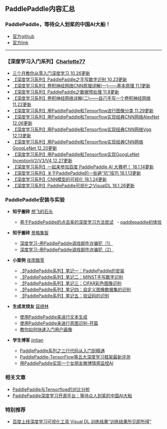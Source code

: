 
## PaddlePaddle内容汇总 
### **PaddlePaddle，等待众人划桨的中国AI大船！**

- [ 官方github](https://github.com/PaddlePaddle)
- [官方link](https://paddlepaddle.org)

---

### 【深度学习入门系列】[Charlotte77](http://www.cnblogs.com/charlotte77/)

- [三个月教你从零入门深度学习 10.26更新](http://www.cnblogs.com/charlotte77/p/7735611.html)
- [【深度学习系列】PaddlePaddle之手写数字识别 10.23更新](http://www.cnblogs.com/charlotte77/p/7712856.html)
- [【深度学习系列】卷积神经网络CNN原理详解(一)——基本原理 11.1更新](http://www.cnblogs.com/charlotte77/p/7759802.html)
- [【深度学习系列】PaddlePaddle之数据预处理 11.8更新](http://www.cnblogs.com/charlotte77/p/7802226.html)
- [【深度学习系列】卷积神经网络详解(二)——自己手写一个卷积神经网络 11.22更新](http://www.cnblogs.com/charlotte77/p/7783261.html)
- [【深度学习系列】用PaddlePaddle和Tensorflow进行图像分类 11.29更新](http://www.cnblogs.com/charlotte77/p/7906363.html)
- [【深度学习系列】用PaddlePaddle和Tensorflow实现经典CNN网络AlexNet 12.06更新](http://www.cnblogs.com/charlotte77/p/7987904.html)
- [【深度学习系列】用PaddlePaddle和Tensorflow实现经典CNN网络Vgg 12.13更新](http://www.cnblogs.com/charlotte77/p/8028651.html)
- [【深度学习系列】用PaddlePaddle和Tensorflow实现经典CNN网络GoogLeNet 12.20更新](http://www.cnblogs.com/charlotte77/p/8066867.html)
- [【深度学习系列】用PaddlePaddle和Tensorflow实现GoogLeNet InceptionV2/V3/V4 12.27更新](http://www.cnblogs.com/charlotte77/p/8127780.html)
- [【深度学习系列】一起来参加百度 PaddlePaddle AI 大赛吧！ 18.1.14更新](http://www.cnblogs.com/charlotte77/p/8192571.html)
- [【深度学习系列】关于PaddlePaddle的一些避“坑”技巧 18.1.13更新](http://www.cnblogs.com/charlotte77/p/8270710.html)
- [【深度学习系列】CNN模型的可视化 18.1.24更新](http://www.cnblogs.com/charlotte77/p/8343700.html)
- [【深度学习系列】PaddlePaddle可视化之VisualDL 18.1.26更新](http://www.cnblogs.com/charlotte77/p/8358194.html)

### PaddlePaddle安装与实验 

- **知乎搬砖** [想飞的石头](https://www.zhihu.com/people/duan-shi-shi-68/activities)

	- [基于PaddlePaddle的点击率的深度学习方法尝试](https://zhuanlan.zhihu.com/p/32699487)
    - [paddlepaddle初体验](https://zhuanlan.zhihu.com/p/32081876)
    
- **知乎搬砖** [景略集智](https://www.zhihu.com/org/jing-lue-ji-zhi/activities)
    
  - [深度学习-用PaddlePaddle调戏邮件诈骗犯（1）](https://zhuanlan.zhihu.com/p/33172827)
  - [深度学习-用PaddlePaddle调戏邮件诈骗犯（2）](https://zhuanlan.zhihu.com/p/33211562)

 
- **小案例** [夜雨飘零](http://blog.csdn.net/qq_33200967)

	- [【PaddlePaddle系列】笔记一：PaddlePaddle的安装](http://blog.csdn.net/qq_33200967/article/details/79071926)
	- [【PaddlePaddle系列】笔记二：MINST手写数字识别](http://blog.csdn.net/qq_33200967/article/details/79095172)
	- [【PaddlePaddle系列】笔记三：CIFAR彩色图像识别 ](http://blog.csdn.net/qq_33200967/article/details/79095224)
	- [【PaddlePaddle系列】笔记四：自定义图像数据集的识别 ](http://blog.csdn.net/qq_33200967/article/details/79095265)
	- [【PaddlePaddle系列】笔记五：验证码的识别 ](http://blog.csdn.net/qq_33200967/article/details/79095295)
	
	
- **生成发烧友** [容顺林](http://www.cnblogs.com/ModifyRong/)

	- [使用PaddlePaddle来进行文本生成](http://www.cnblogs.com/ModifyRong/p/7684499.html)
	- [使用PaddlePaddle来进行意图识别-开篇](http://www.cnblogs.com/ModifyRong/p/8231899.html)
	- [教你如何快速入门用户画像 ](http://www.cnblogs.com/ModifyRong/p/7800318.html)
    
    
- **学生博客** [jintian](http://lewisjin.oschina.io)

  - [PaddlePaddle系列之三行代码从入门到精通](http://lewisjin.oschina.io/2017/10/11/PaddlePaddle系列之三行代码从入门到精通/)
  - [PaddlePaddle-TensorFlow等五大深度学习框架最新评测](http://lewisjin.oschina.io/2017/10/13/PaddlePaddle-TensorFlow等五大深度学习框架最新评测/)
   - [用PaddlePaddle实现一个女朋友微博情感监控AI](http://lewisjin.oschina.io/2017/11/05/PaddlePaddle文本卷积实现情感分类/)
	


### 相关文章

- [PaddlePaddle与Tensorflow的对比分析](http://www.51cto.com/art/201801/565057.htm)
- [PaddlePaddle深度学习开源平台：等待众人划桨的中国AI大船](https://baijiahao.baidu.com/s?id=1589356271484981375&wfr=spider&for=pc)



### 特别推荐

- [百度上线深度学习可视化工具 Visual DL 训练结果“训练结果所见即所得” ](https://zhuanlan.zhihu.com/p/33055237)
